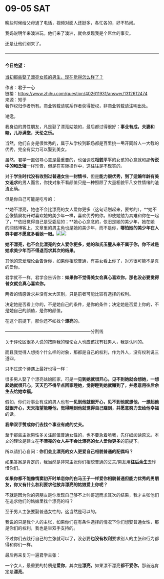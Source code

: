 # 09-05 SAT

晚些时候给父母通了电话，视频对面人还挺多，各忙各的，好不热闹。

我妈说明年来澳洲玩。他们来了澳洲，就会发现我是个屌丝的事实。

还是让他们别来了。

————————————————————————————————————

#### 今日绝望：

[当初那些娶了漂亮女孩的男生，现在觉得怎么样了？](https://www.zhihu.com/question/402611931/answer/1312612474)

作者：君子一心  
链接：https://www.zhihu.com/question/402611931/answer/1312612474  
来源：知乎  
著作权归作者所有。商业转载请联系作者获得授权，非商业转载请注明出处。

  
  


谢邀。

我身边的男性朋友，凡是娶了漂亮姑娘的，最后都过得很好：**事业有成，夫妻和睦，儿孙满堂，天伦之乐。**

当然，他们自身是很优秀的，属于从学校到职场都是百里挑一甩开同龄人一大截的优秀，完全有实力可以娶到美女。

虽然，君学一直倡导心意是最重要的，也强调过**相貌平平**的女孩的心意就和那**传说中的和氏璧**一样珍贵，但是在实际操作中，这往往是不现实的。

对于**学生时代没有收到过普通女生一封情书**，但是**能力很优秀，到了适婚年龄有美女追求**的男人而言，你找对象不看颜值只是一种照顾了大量相貌平凡女性情绪的渣渣正确。

但是你自己可能是吃亏的：

**她不漂亮，她也不会比漂亮的女人爱你更多（这句话划起来，要考的），**她不会像情窦初开时喜欢她的美少年一样，喜欢优秀的你。即使她勉为其难和你在一起了，**依旧觉得自己是受委屈的；**她心心念念的，依旧是她的美少年，她在她的网络博客上，文章里的男主角也是她的美少年，而不是你，**哪怕她的美少年在人群中都不愿意多看她一眼。**![](https://pic3.zhimg.com/v2-d2200d3c35b7a5a7edc4392e1cb93236_b.jpg)![](https://pic3.zhimg.com/80/v2-d2200d3c35b7a5a7edc4392e1cb93236_1440w.jpg)

**她不漂亮，也不会比漂亮的女人爱你更多，她的和氏玉璧从来不属于你，你不过是她求美少年而不得退而求其次的结果。**

其他的恋爱理论会告诉你，如果你相貌普通，有美女看上你了，对方很可能不是真的爱你。

君学就不一样，君学会告诉你：**如果你不觉得美女会真心喜欢你，那也没必要觉得普女就会真心喜欢你。**

两者的情感诉求并没有太大区别，只是前者可能比较有选择的权利。

决定她是否看上你的，不是她自己的条件，是你的条件；决定她是否爱上你的，不是她自己的颜值，是你的颜值。

在这个前提下，那你还不如找个**漂亮**的。

————————————————————分割线

关于评论区很多人说的按照我的理论女人也应该找有钱男人，我是认同的。

而且我觉得人想找个什么样的对象，那都是自己的权利，作为外人，没有权利说三道四。

只不过这个待遇上最好也得一样：

很多男人娶了个漂亮姑娘回家，可是**一见到她就很开心，见不到她就会想她，一想起她就很开心，天天巴不得早点回家睡她，觉得睡到她就赚到了，并愿意用往后余生去给她幸福。**

假如，你们对事业有成的男人也有**一见到他就很开心，见不到他就想他，一想起他就很开心，天天指望能睡他，觉得睡到他就觉得自己赚到，并愿意努力去给他幸福**的话。

**我举双手赞成你们去找个事业有成的丈夫。**

至于那些主张男性多关注颜值普通女性的，也不要急着喷我，先仔细阅读原文。本文的理论是建立在**不漂亮的女人并不会比漂亮的女人爱你更多**的前提下。

所以请扪心自问：**你们会比漂亮的女人更爱自己相貌普通的配偶吗？**

如果答案是肯定的，我当然是非常主张你们相貌普通的丈夫/男友用**往后余生**去珍惜你们。

**如果你都不能像情窦初开时单恋你的白马王子一样爱你相貌普通但能力优秀的男朋友，你又有什么权利要求他放弃漂亮的姑娘爱上你呢？**

不就是因为你的男朋友是你发现自己够不上帅哥退而求其次的结果，我才主张他们在追求他们的姑娘里找个漂亮的吗？

至于男人主张要娶普通女性的，这当然是可以的。

我说的只是我个人的主张，如果你们在有条件选择的情况下你们想娶普通女性，那是你们的权利，我也是举双手支持的。

不过你们去践行自己的主张就可以了，没必要**也没有权利**要求别人的主张和行为都得和你们一样。

最后再来复习一遍君学主张：

一个女人，最重要的特质是**爱你**，其次是**漂亮**，如果漂不漂亮**都不爱你**，那首选肯定是**漂亮**。

